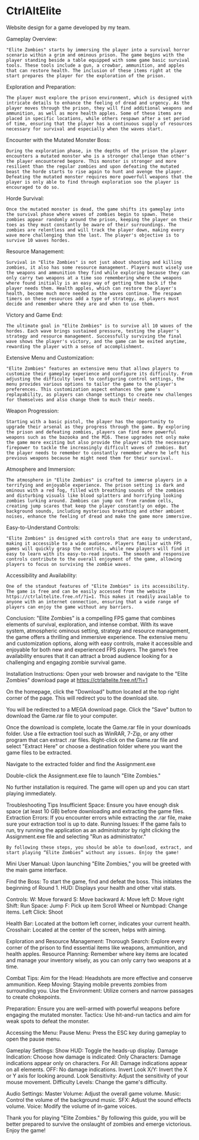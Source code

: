 # CtrlAltElite
Website design for a game developed by my team.


Gameplay Overview:

	"Elite Zombies" starts by immersing the player into a survival horror scenario within a grim and ominous prison. The game begins with the player standing beside a table equipped with some game basic survival tools. These tools include a gun, a crowbar, ammunition, and apples that can restore health. The inclusion of these items right at the start prepares the player for the exploration of the prison.

Exploration and Preparation:

	The player must explore the prison environment, which is designed with intricate details to enhance the feeling of dread and urgency. As the player moves through the prison, they will find additional weapons and ammunition, as well as more health apples. Some of these items are placed in specific locations, while others respawn after a set period of time, ensuring that the player has a continuous supply of resources necessary for survival and especially when the waves start.

Encounter with the Mutated Monster Boss:

	During the exploration phase, in the depths of the prison the player encounters a mutated monster who is a stronger challenge than other's the player encountered begore. This monster is stronger and more resilient than the regular zombies and upon defeating the mutated beast the horde starts to rise again to hunt and avenge the player. Defeating the mutated monster requires more powerfull weapons that the player is only able to find through exploration soo the player is encouraged to do so.

Horde Survival:

	Once the mutated monster is dead, the game shifts its gameplay into the survival phase where waves of zombies begin to spawn. These zombies appear randomly around the prison, keeping the player on their toes as they must constantly be aware of their surroundings. The zombies are relentless and will track the player down, making every wave more challenging than the last. The player's objective is to survive 10 waves hordes.

Resource Management:

	Survival in "Elite Zombies" is not just about shooting and killing zombies, it also has some resource management. Players must wisely use the weapons and ammunition they find while exploring because they can only carry two weapons at a time soo remembering where the weapons where found initially is an easy way of getting them back if the player needs them. Health apples, which can restore the player's health, become much more needed as the waves continue. The respawn timers on these resources add a type of strategy, as players must decide and remember where they are and when to use them.

Victory and Game End:

	The ultimate goal in "Elite Zombies" is to survive all 10 waves of the hordes. Each wave brings sustained pressure, testing the player's strategy and resource management. Successfully surviving the final wave shows the player's victory, and the game can be exited anytime, rewarding the player with a sense of accomplishment.

Extensive Menu and Customization:

	"Elite Zombies" features an extensive menu that allows players to customize their gameplay experience and configure its difficulty. From adjusting the difficulty level to configuring control settings, the menu provides various options to tailor the game to the player's preferences. This customization aspect enhances the game's replayability, as players can change settings to create new challenges for themselves and also change them to much their needs.

Weapon Progression:

	Starting with a basic pistol, the player has the opportunity to upgrade their arsenal as they progress through the game. By exploring the prison and defeating zombies, players can find more powerful weapons such as the bazooka and the M16. These upgrades not only make the game more exciting but also provide the player with the necessary firepower to tackle the increasingly difficult waves of zombies. But the player needs to remember to constantly remember where he left his previous weapons because he might need them for their survival.
 
Atmosphere and Immersion:

	The atmosphere in "Elite Zombies" is crafted to immerse players in a terrifying and enjoyable experience. The prison setting is dark and ominous with a red fog, filled with breathing sounds of the zombies and disturbing visuals like blood splatters and horrifying looking zombies lurking around. Zombies can jump out from random cells, creating jump scares that keep the player constantly on edge. The background sounds, including mysterious breathing and other ambient noises, enhance the feeling of dread and make the game more immersive.

Easy-to-Understand Controls:

	"Elite Zombies" is designed with controls that are easy to understand, making it accessible to a wide audience. Players familiar with FPS games will quickly grasp the controls, while new players will find it easy to learn with its easy-to-read inputs. The smooth and responsive controls contribute to the overall enjoyment of the game, allowing players to focus on surviving the zombie waves.

Accessibility and Availability:

	One of the standout features of "Elite Zombies" is its accessibility. The game is free and can be easily accessed from the website https://ctrlaltelite.free.nf/?i=1. This makes it readily available to anyone with an internet connection, ensuring that a wide range of players can enjoy the game without any barriers.

Conclusion:
	"Elite Zombies" is a compelling FPS game that combines elements of survival, exploration, and intense combat. With its wave system, atmospheric ominous setting, strategy and resource management, the game offers a thrilling and immersive experience. The extensive menu and customization options, along with easy controls, make it accessible and enjoyable for both new and experienced FPS players. The game’s free availability ensures that it can attract a broad audience looking for a challenging and engaging zombie survival game.


Installation Instructions:
	Open your web browser and navigate to the "Elite Zombies" download page at https://ctrlaltelite.free.nf/?i=1

On the homepage, click the "Download" button located at the top right corner of the page. This will redirect you to the download site.

You will be redirected to a MEGA download page. Click the "Save" button to download the Game.rar file to your computer.

Once the download is complete, locate the Game.rar file in your downloads folder. Use a file extraction tool such as WinRAR, 7-Zip, or any other program that can extract .rar files. Right-click on the Game.rar file and select "Extract Here" or choose a destination folder where you want the game files to be extracted.

Navigate to the extracted folder and find the Assignment.exe

Double-click the Assignment.exe file to launch "Elite Zombies."

No further installation is required. The game will open up and you can start playing immediately.

Troubleshooting Tips
	Insufficient Space: Ensure you have enough disk space (at least 10 GB) before downloading and extracting the game files.
	Extraction Errors: If you encounter errors while extracting the .rar file, make sure your extraction tool is up to date.
	Running Issues: If the game fails to run, try running the application as an administrator by right clicking the Assignment.exe file and selecting "Run as administrator."

	By following these steps, you should be able to download, extract, and start playing “Elite Zombies” without any issues. Enjoy the game!

Mini User Manual:
	Upon launching "Elite Zombies," you will be greeted with the main game interface.

Find the Boss: To start the game, find and defeat the boss. This initiates the beginning of Round 1.
HUD: Displays your health and other vital stats.

Controls:
W: Move forward
S: Move backward
A: Move left
D: Move right
Shift: Run
Space: Jump
F: Pick up item
Scroll Wheel or Numbpad: Change items.
Left Click: Shoot

Health Bar: Located at the bottom left corner, indicates your current health.
Crosshair: Located at the center of the screen, helps with aiming.

Exploration and Resource Management:
Thorough Search: Explore every corner of the prison to find essential items like weapons, ammunition, and health apples.
Resource Planning: Remember where key items are located and manage your inventory wisely, as you can only carry two weapons at a time.

Combat Tips:
Aim for the Head: Headshots are more effective and conserve ammunition.
Keep Moving: Staying mobile prevents zombies from surrounding you.
Use the Environment: Utilize corners and narrow passages to create chokepoints.

Preparation: Ensure you are well-armed with powerful weapons before engaging the mutated monster.
Tactics: Use hit-and-run tactics and aim for weak spots to defeat the monster.

Accessing the Menu:
Pause Menu: Press the ESC key during gameplay to open the pause menu.

Gameplay Settings:
Show HUD: Toggle the heads-up display.
Damage Indication: Choose how damage is indicated:
Only Characters: Damage indications appear only on characters.
For All: Damage indications appear on all elements.
OFF: No damage indications.
Invert Look X/Y: Invert the X or Y axis for looking around.
Look Sensitivity: Adjust the sensitivity of your mouse movement.
Difficulty Levels: Change the game's difficulty.

Audio Settings:
Master Volume: Adjust the overall game volume.
Music: Control the volume of the background music.
SFX: Adjust the sound effects volume.
Voice: Modify the volume of in-game voices.


Thank you for playing "Elite Zombies." By following this guide, you will be better prepared to survive the onslaught of zombies and emerge victorious. Enjoy the game!

